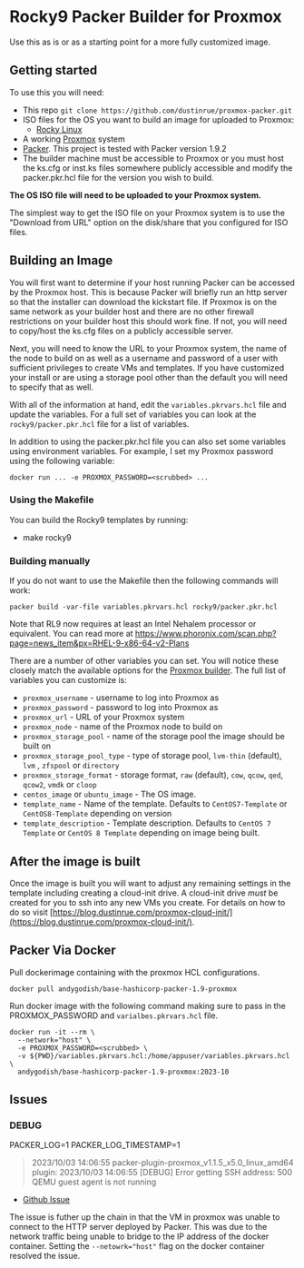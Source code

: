 # Rocky9 Packer Builder for Proxmox

Use this as is or as a starting point for a more fully customized image.

## Getting started

To use this you will need:

* This repo `git clone https://github.com/dustinrue/proxmox-packer.git`
* ISO files for the OS you want to build an image for uploaded to Proxmox:
  * [Rocky Linux](https://rockylinux.org/download)
* A working [Proxmox](https://www.proxmox.com/en/) system
* [Packer](https://packer.io). This project is tested with Packer version 1.9.2
* The builder machine must be accessible to Proxmox or you must host the ks.cfg or inst.ks files somewhere publicly accessible and modify the packer.pkr.hcl file for the version you wish to build.

**The OS ISO file will need to be uploaded to your Proxmox system.**

The simplest way to get the ISO file on your Proxmox system is to use the "Download from URL" option on the disk/share that you configured for ISO files.

## Building an Image

You will first want to determine if your host running Packer can be accessed by the Proxmox host. This is because Packer will briefly run an http server so that the installer can download the kickstart file. If Proxmox is on the same network as your builder host and there are no other firewall restrictions on your builder host this should work fine. If not, you will need to copy/host the ks.cfg files on a publicly accessible server.

Next, you will need to know the URL to your Proxmox system, the name of the node to build on as well as a username and password of a user with sufficient privileges to create VMs and templates. If you have customized your install or are using a storage pool other than the default you will need to specify that as well.

With all of the information at hand, edit the `variables.pkrvars.hcl` file and update the variables. For a full set of variables you can look at the `rocky9/packer.pkr.hcl` file for a list of variables.

In addition to using the packer.pkr.hcl file you can also set some variables using environment variables. For example, I set my Proxmox password using the following variable:

```
docker run ... -e PROXMOX_PASSWORD=<scrubbed> ...
```

### Using the Makefile

You can build the Rocky9 templates by running:

* make rocky9

### Building manually

If you do not want to use the Makefile then the following commands will work:

```
packer build -var-file variables.pkrvars.hcl rocky9/packer.pkr.hcl
```

Note that RL9 now requires at least an Intel Nehalem processor or equivalent. You can read more at  https://www.phoronix.com/scan.php?page=news_item&px=RHEL-9-x86-64-v2-Plans

There are a number of other variables you can set. You will notice these closely match the available options for the [Proxmox builder](https://packer.io/docs/builders/proxmox.html). The full list of variables you can customize is:

* `proxmox_username` - username to log into Proxmox as
* `proxmox_password` - password to log into Proxmox as
* `proxmox_url` - URL of your Proxmox system
* `proxmox_node` - name of the Proxmox node to build on
* `proxmox_storage_pool` - name of the storage pool the image should be built on
* `proxmox_storage_pool_type` - type of storage pool, `lvm-thin` (default), `lvm` , `zfspool` or `directory`
* `proxmox_storage_format` - storage format, `raw` (default), `cow`, `qcow`, `qed`, `qcow2`, `vmdk` or `cloop` 
* `centos_image` or `ubuntu_image` - The OS image.
* `template_name` - Name of the template. Defaults to `CentOS7-Template` or `CentOS8-Template` depending on version
* `template_description` - Template description. Defaults to `CentOS 7 Template` or `CentOS 8 Template` depending on image being built.

## After the image is built

Once the image is built you will want to adjust any remaining settings in the template including creating a cloud-init drive. A cloud-init drive _must_ be created for you to ssh into any new VMs you create. For details on how to do so visit [https://blog.dustinrue.com/proxmox-cloud-init/](https://blog.dustinrue.com/proxmox-cloud-init/).

## Packer Via Docker

Pull dockerimage containing with the proxmox HCL configurations.

```
docker pull andygodish/base-hashicorp-packer-1.9-proxmox
```

Run docker image with the following command making sure to pass in the PROXMOX_PASSWORD and `varialbes.pkrvars.hcl` file.

```
docker run -it --rm \
  --network="host" \
  -e PROXMOX_PASSWORD=<scrubbed> \
  -v ${PWD}/variables.pkrvars.hcl:/home/appuser/variables.pkrvars.hcl \
  andygodish/base-hashicorp-packer-1.9-proxmox:2023-10
```

## Issues

### DEBUG

PACKER_LOG=1 PACKER_LOG_TIMESTAMP=1 

> 2023/10/03 14:06:55 packer-plugin-proxmox_v1.1.5_x5.0_linux_amd64 plugin: 2023/10/03 14:06:55 [DEBUG] Error getting SSH address: 500 QEMU guest agent is not running

- [Github Issue](https://github.com/hashicorp/packer-plugin-proxmox/issues/91)

The issue is futher up the chain in that the VM in proxmox was unable to connect to the HTTP server deployed by Packer. This was due to the network traffic being unable to bridge to the IP address of the docker container. Setting the `--netowrk="host"` flag on the docker container resolved the issue.